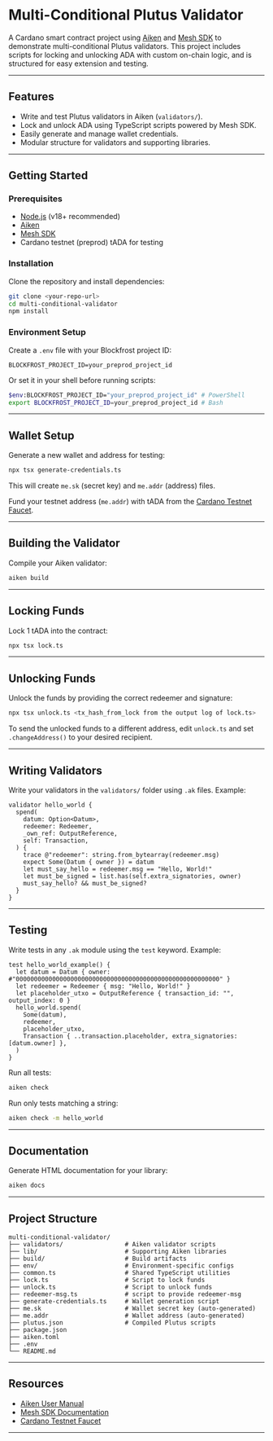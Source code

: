 # Multi-Conditional Plutus Validator

A Cardano smart contract project using [Aiken](https://aiken-lang.org) and [Mesh SDK](https://meshjs.dev) to demonstrate multi-conditional Plutus validators. This project includes scripts for locking and unlocking ADA with custom on-chain logic, and is structured for easy extension and testing.

---

## Features

- Write and test Plutus validators in Aiken (`validators/`).
- Lock and unlock ADA using TypeScript scripts powered by Mesh SDK.
- Easily generate and manage wallet credentials.
- Modular structure for validators and supporting libraries.

---

## Getting Started

### Prerequisites

- [Node.js](https://nodejs.org/) (v18+ recommended)
- [Aiken](https://aiken-lang.org)
- [Mesh SDK](https://meshjs.dev)
- Cardano testnet (preprod) tADA for testing

### Installation

Clone the repository and install dependencies:

```sh
git clone <your-repo-url>
cd multi-conditional-validator
npm install
```

### Environment Setup

Create a `.env` file with your Blockfrost project ID:

```
BLOCKFROST_PROJECT_ID=your_preprod_project_id
```

Or set it in your shell before running scripts:

```sh
$env:BLOCKFROST_PROJECT_ID="your_preprod_project_id" # PowerShell
export BLOCKFROST_PROJECT_ID=your_preprod_project_id # Bash
```

---

## Wallet Setup

Generate a new wallet and address for testing:

```sh
npx tsx generate-credentials.ts
```

This will create `me.sk` (secret key) and `me.addr` (address) files.

Fund your testnet address (`me.addr`) with tADA from the [Cardano Testnet Faucet](https://docs.cardano.org/cardano-testnet/tools/faucet/).

---

## Building the Validator

Compile your Aiken validator:

```sh
aiken build
```

---

## Locking Funds

Lock 1 tADA into the contract:

```sh
npx tsx lock.ts
```

---

## Unlocking Funds

Unlock the funds by providing the correct redeemer and signature:

```sh
npx tsx unlock.ts <tx_hash_from_lock from the output log of lock.ts>
```

To send the unlocked funds to a different address, edit `unlock.ts` and set `.changeAddress()` to your desired recipient.

---

## Writing Validators

Write your validators in the `validators/` folder using `.ak` files. Example:

```aiken
validator hello_world {
  spend(
    datum: Option<Datum>,
    redeemer: Redeemer,
    _own_ref: OutputReference,
    self: Transaction,
  ) {
    trace @"redeemer": string.from_bytearray(redeemer.msg)
    expect Some(Datum { owner }) = datum
    let must_say_hello = redeemer.msg == "Hello, World!"
    let must_be_signed = list.has(self.extra_signatories, owner)
    must_say_hello? && must_be_signed?
  }
}
```

---

## Testing

Write tests in any `.ak` module using the `test` keyword. Example:

```aiken
test hello_world_example() {
  let datum = Datum { owner: #"00000000000000000000000000000000000000000000000000000000" }
  let redeemer = Redeemer { msg: "Hello, World!" }
  let placeholder_utxo = OutputReference { transaction_id: "", output_index: 0 }
  hello_world.spend(
    Some(datum),
    redeemer,
    placeholder_utxo,
    Transaction { ..transaction.placeholder, extra_signatories: [datum.owner] },
  )
}
```

Run all tests:

```sh
aiken check
```

Run only tests matching a string:

```sh
aiken check -m hello_world
```

---

## Documentation

Generate HTML documentation for your library:

```sh
aiken docs
```

---

## Project Structure

```
multi-conditional-validator/
├── validators/                 # Aiken validator scripts
├── lib/                        # Supporting Aiken libraries
├── build/                      # Build artifacts
├── env/                        # Environment-specific configs
├── common.ts                   # Shared TypeScript utilities
├── lock.ts                     # Script to lock funds
├── unlock.ts                   # Script to unlock funds
├── redeemer-msg.ts             # script to provide redeemer-msg
├── generate-credentials.ts     # Wallet generation script
├── me.sk                       # Wallet secret key (auto-generated)
├── me.addr                     # Wallet address (auto-generated)
├── plutus.json                 # Compiled Plutus scripts
├── package.json
├── aiken.toml
├── .env
└── README.md
```

---

## Resources

- [Aiken User Manual](https://aiken-lang.org)
- [Mesh SDK Documentation](https://meshjs.dev)
- [Cardano Testnet Faucet](https://docs.cardano.org/cardano-testnet/tools/faucet/)

---
